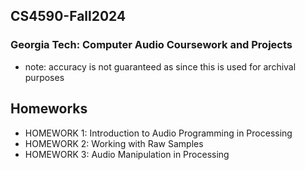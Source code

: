 ## CS4590-Fall2024
### Georgia Tech: Computer Audio Coursework and Projects
- note: accuracy is not guaranteed as since this is used for archival purposes

## Homeworks
- HOMEWORK 1: Introduction to Audio Programming in Processing
- HOMEWORK 2: Working with Raw Samples
- HOMEWORK 3: Audio Manipulation in Processing
